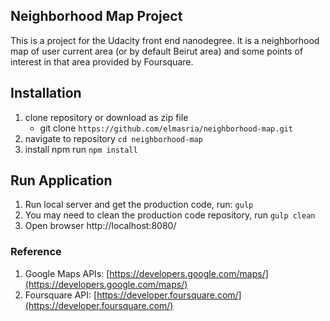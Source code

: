 ## Neighborhood Map Project

This is a project for the Udacity front end nanodegree. It is a neighborhood map of user current area (or by default Beirut area) and some points of interest in that area provided by Foursquare.

## Installation

1. clone repository or download as zip file
    * git clone ``` https://github.com/elmasria/neighborhood-map.git ```
2. navigate to repository ``` cd neighborhood-map ```
3. install npm run ``` npm install ```

## Run Application

1. Run local server and get the production code, run: ``` gulp ```
2. You may need to clean the production code repository, run ``` gulp clean ```
3. Open browser http://localhost:8080/


### Reference
 1. Google Maps APIs: [https://developers.google.com/maps/](https://developers.google.com/maps/)
 2. Foursquare API: [https://developer.foursquare.com/](https://developer.foursquare.com/)